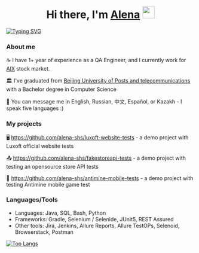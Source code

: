 <h1 align="center">Hi there, I'm <a href="https://www.linkedin.com/in/alena-gs/" target="_blank">Alena</a> 
<img src="https://github.com/blackcater/blackcater/raw/main/images/Hi.gif" height="32"/></h1>
<a align="center" href="https://git.io/typing-svg"><img src="https://readme-typing-svg.herokuapp.com?font=Fira+Code&pause=1000&color=AB75BD&width=435&lines=QA+Automation;Quality+Assurance+Engineer;Mobile+testing;Web+testing;API+testing" alt="Typing SVG" /></a>


### About me
:coffee: I have 1+ year of experience as a QA Engineer, and I currently work for [AIX](https://aix.kz/) stock market.

:classical_building: I've graduated from [Beijing University of Posts and telecommunications](https://www.bupt.edu.cn/#) with a Bachelor degree in Computer Science

💬 You can message me in English, Russian, 中文, Español, or Kazakh - I speak five languages :)


### My projects
:desktop_computer: https://github.com/alena-shs/luxoft-website-tests - a demo project with Luxoft official website tests

:outbox_tray: https://github.com/alena-shs/fakestoreapi-tests - a demo project with testing an opensource store API tests

:iphone: https://github.com/alena-shs/antimine-mobile-tests - a demo project with testing Antimine mobile game test


### Languages/Tools
+ Languages: Java, SQL, Bash, Python
+ Frameworks: Gradle, Selenium / Selenide, JUnit5, REST Assured
+ Other tools: Jira, Jenkins, Allure Reports, Allure TestOPs, Selenoid, Browserstack, Postman

[![Top Langs](https://github-readme-stats.vercel.app/api/top-langs/?username=alena-shs&layout=compact)](https://github.com/anuraghazra/github-readme-stats)
